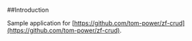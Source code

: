 ##Introduction

Sample application for [https://github.com/tom-power/zf-crud](https://github.com/tom-power/zf-crud).